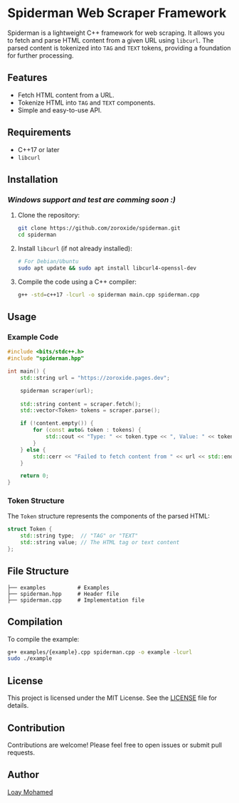 # Spiderman Web Scraper Framework

Spiderman is a lightweight C++ framework for web scraping. It allows you to fetch and parse HTML content from a given URL using `libcurl`. The parsed content is tokenized into `TAG` and `TEXT` tokens, providing a foundation for further processing.

## Features

- Fetch HTML content from a URL.
- Tokenize HTML into `TAG` and `TEXT` components.
- Simple and easy-to-use API.

## Requirements

- C++17 or later
- `libcurl`

## Installation
### *Windows support and test are comming soon :)*

1. Clone the repository:
   ```bash
   git clone https://github.com/zoroxide/spiderman.git
   cd spiderman
   ```

2. Install `libcurl` (if not already installed):
   ```bash
   # For Debian/Ubuntu
   sudo apt update && sudo apt install libcurl4-openssl-dev
   ```

3. Compile the code using a C++ compiler:
   ```bash
   g++ -std=c++17 -lcurl -o spiderman main.cpp spiderman.cpp
   ```

## Usage

### Example Code

```cpp
#include <bits/stdc++.h>
#include "spiderman.hpp"

int main() {
    std::string url = "https://zoroxide.pages.dev";

    spiderman scraper(url);
    
    std::string content = scraper.fetch();
    std::vector<Token> tokens = scraper.parse();

    if (!content.empty()) {
        for (const auto& token : tokens) {
            std::cout << "Type: " << token.type << ", Value: " << token.value << std::endl;
        }
    } else {
        std::cerr << "Failed to fetch content from " << url << std::endl;
    }

    return 0;
}
```

### Token Structure

The `Token` structure represents the components of the parsed HTML:
```cpp
struct Token {
    std::string type;  // "TAG" or "TEXT"
    std::string value; // The HTML tag or text content
};
```

## File Structure

```
├── examples          # Examples
├── spiderman.hpp     # Header file
├── spiderman.cpp     # Implementation file
```

## Compilation

To compile the example:
```bash
g++ examples/{example}.cpp spiderman.cpp -o example -lcurl
sudo ./example
```

## License

This project is licensed under the MIT License. See the [LICENSE](LICENSE) file for details.

## Contribution

Contributions are welcome! Please feel free to open issues or submit pull requests.

## Author

[Loay Mohamed](https://github.com/zoroxide)
